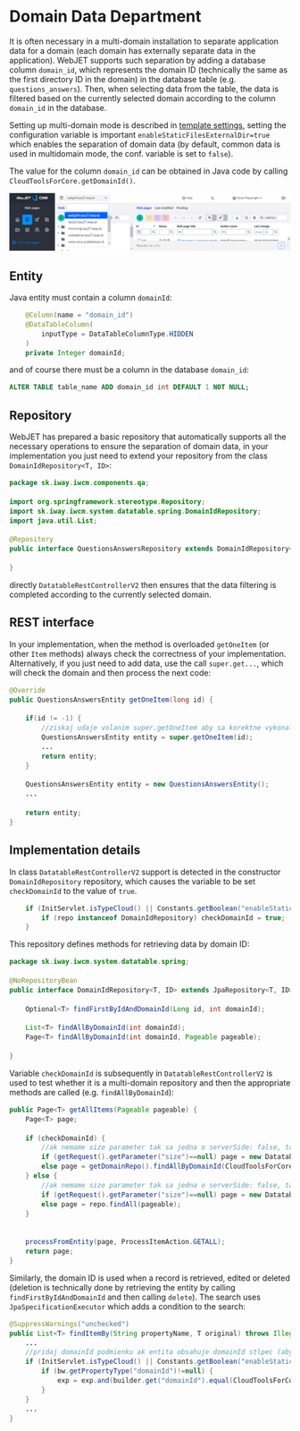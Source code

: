 # Domain Data Department

It is often necessary in a multi-domain installation to separate application data for a domain (each domain has externally separate data in the application). WebJET supports such separation by adding a database column `domain_id`, which represents the domain ID (technically the same as the first directory ID in the domain) in the database table (e.g. `questions_answers`). Then, when selecting data from the table, the data is filtered based on the currently selected domain according to the column `domain_id` in the database.

Setting up multi-domain mode is described in [template settings](../../frontend/setup/README.md#management-of-multiple-domains), setting the configuration variable is important `enableStaticFilesExternalDir=true` which enables the separation of domain data (by default, common data is used in multidomain mode, the conf. variable is set to `false`).

The value for the column `domain_id` can be obtained in Java code by calling `CloudToolsForCore.getDomainId()`.

![](../../redactor/webpages/domain-select.png)

## Entity

Java entity must contain a column `domainId`:

```java
    @Column(name = "domain_id")
	@DataTableColumn(
        inputType = DataTableColumnType.HIDDEN
    )
	private Integer domainId;
```

and of course there must be a column in the database `domain_id`:

```sql
ALTER TABLE table_name ADD domain_id int DEFAULT 1 NOT NULL;
```

## Repository

WebJET has prepared a basic repository that automatically supports all the necessary operations to ensure the separation of domain data, in your implementation you just need to extend your repository from the class `DomainIdRepository<T, ID>`:

```java
package sk.iway.iwcm.components.qa;

import org.springframework.stereotype.Repository;
import sk.iway.iwcm.system.datatable.spring.DomainIdRepository;
import java.util.List;

@Repository
public interface QuestionsAnswersRepository extends DomainIdRepository<QuestionsAnswersEntity, Long> {

}
```

directly `DatatableRestControllerV2` then ensures that the data filtering is completed according to the currently selected domain.

## REST interface

In your implementation, when the method is overloaded `getOneItem` (or other `Item` methods) always check the correctness of your implementation. Alternatively, if you just need to add data, use the call `super.get...`, which will check the domain and then process the next code:

```java
@Override
public QuestionsAnswersEntity getOneItem(long id) {

    if(id != -1) {
        //ziskaj udaje volanim super.getOneItem aby sa korektne vykonalo porovnanie domain_id stlpca
        QuestionsAnswersEntity entity = super.getOneItem(id);
        ...
        return entity;
    }

    QuestionsAnswersEntity entity = new QuestionsAnswersEntity();
    ...

    return entity;
}
```

## Implementation details

In class `DatatableRestControllerV2` support is detected in the constructor `DomainIdRepository` repository, which causes the variable to be set `checkDomainId` to the value of `true`.

```java
    if (InitServlet.isTypeCloud() || Constants.getBoolean("enableStaticFilesExternalDir")==true) {
		if (repo instanceof DomainIdRepository) checkDomainId = true;
	}
```

This repository defines methods for retrieving data by domain ID:

```java
package sk.iway.iwcm.system.datatable.spring;

@NoRepositoryBean
public interface DomainIdRepository<T, ID> extends JpaRepository<T, ID>, JpaSpecificationExecutor<T> {

    Optional<T> findFirstByIdAndDomainId(Long id, int domainId);

    List<T> findAllByDomainId(int domainId);
    Page<T> findAllByDomainId(int domainId, Pageable pageable);

}
```

Variable `checkDomainId` is subsequently in `DatatableRestControllerV2` is used to test whether it is a multi-domain repository and then the appropriate methods are called (e.g. `findAllByDomainId`):

```java
public Page<T> getAllItems(Pageable pageable) {
    Page<T> page;

    if (checkDomainId) {
        //ak nemame size parameter tak sa jedna o serverSide: false, takze pageable nemame pouzit
        if (getRequest().getParameter("size")==null) page = new DatatablePageImpl<>(getDomainRepo().findAllByDomainId(CloudToolsForCore.getDomainId()));
        else page = getDomainRepo().findAllByDomainId(CloudToolsForCore.getDomainId(), pageable);
    } else {
        //ak nemame size parameter tak sa jedna o serverSide: false, takze pageable nemame pouzit
        if (getRequest().getParameter("size")==null) page = new DatatablePageImpl<>(repo.findAll());
        else page = repo.findAll(pageable);
    }


    processFromEntity(page, ProcessItemAction.GETALL);
    return page;
}
```

Similarly, the domain ID is used when a record is retrieved, edited or deleted (deletion is technically done by retrieving the entity by calling `findFirstByIdAndDomainId` and then calling `delete`). The search uses `JpaSpecificationExecutor` which adds a condition to the search:

```java
@SuppressWarnings("unchecked")
public List<T> findItemBy(String propertyName, T original) throws IllegalAccessException, NoSuchMethodException, InvocationTargetException, InstantiationException {
    ...
    //pridaj domainId podmienku ak entita obsahuje domainId stlpec (aby sa neaktualizovali entity v inej domene)
    if (InitServlet.isTypeCloud() || Constants.getBoolean("enableStaticFilesExternalDir")==true) {
        if (bw.getPropertyType("domainId")!=null) {
            exp = exp.and(builder.get("domainId").equal(CloudToolsForCore.getDomainId()));
        }
    }
    ...
}
```
